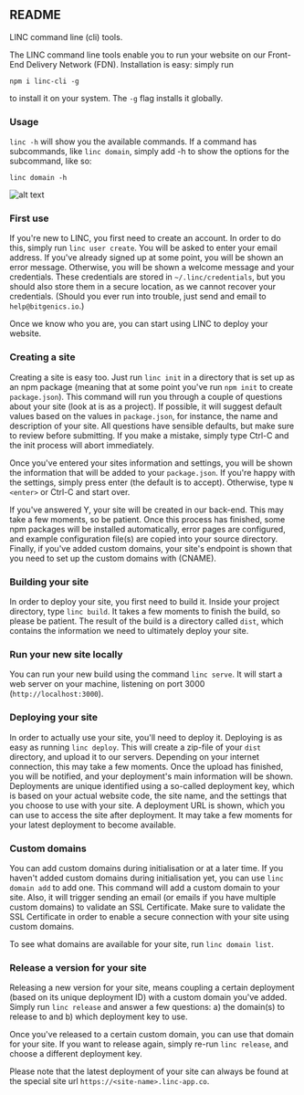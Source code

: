 ## README

LINC command line (cli) tools. 

The LINC command line tools enable you to run your website on our Front-End Delivery Network (FDN). 
Installation is easy: simply run 

`npm i linc-cli -g`

to install it on your system. The `-g` flag installs it globally. 

### Usage

`linc -h` will show you the available commands. If a command has subcommands, like `linc domain`, 
simply add -h to show the options for the subcommand, like so: 

`linc domain -h`

![alt text](https://cloud.githubusercontent.com/assets/468748/25603031/121524c6-2f2b-11e7-8c73-f9bfbe1e5428.png "linc usage")

### First use

If you're new to LINC, you first need to create an account. In order to do this, simply run
`linc user create`. You will be asked to enter your email address. If you've already signed 
up at some point, you will be shown an error message. Otherwise, you will be shown a welcome
message and your credentials. These credentials are stored in `~/.linc/credentials`, but you
should also store them in a secure location, as we cannot recover your credentials. (Should
you ever run into trouble, just send and email to `help@bitgenics.io`.)

Once we know who you are, you can start using LINC to deploy your website. 

### Creating a site

Creating a site is easy too. Just run `linc init` in a directory that is set up as an npm
package (meaning that at some point you've run `npm init` to create `package.json`). This
command will run you through a couple of questions about your site (look at is as a project).
If possible, it will suggest default values based on the values in `package.json`, for 
instance, the name and description of your site. All questions have sensible defaults, but
make sure to review before submitting. If you make a mistake, simply type Ctrl-C and the
init process will abort immediately. 

Once you've entered your sites information and settings, you will be shown the information
that will be added to your `package.json`. If you're happy with the settings, simply press 
enter (the default is to accept). Otherwise, type `N <enter>` or Ctrl-C and start over.

If you've answered Y, your site will be created in our back-end. This may take a few moments,
so be patient. Once this process has finished, some npm packages will be installed 
automatically, error pages are configured, and example configuration file(s) are copied into
your source directory. Finally, if you've added custom domains, your site's endpoint is shown
that you need to set up the custom domains with (CNAME). 

### Building your site

In order to deploy your site, you first need to build it. Inside your project directory,
type `linc build`. It takes a few moments to finish the build, so please be patient. The
result of the build is a directory called `dist`, which contains the information we need
to ultimately deploy your site. 

### Run your new site locally

You can run your new build using the command `linc serve`. It will start a web server on
your machine, listening on port 3000 (`http://localhost:3000`).

### Deploying your site

In order to actually use your site, you'll need to deploy it. Deploying is as easy as
running `linc deploy`. This will create a zip-file of your `dist` directory, and upload it
to our servers. Depending on your internet connection, this may take a few moments. Once
the upload has finished, you will be notified, and your deployment's main information 
will be shown. Deployments are unique identified using a so-called deployment key, which is
based on your actual website code, the site name, and the settings that you choose to
use with your site. A deployment URL is shown, which you can use to access the site after
deployment. It may take a few moments for your latest deployment to become available.

### Custom domains

You can add custom domains during initialisation or at a later time. If you haven't added
custom domains during initialisation yet, you can use `linc domain add` to add one. This 
command will add a custom domain to your site. Also, it will trigger sending an email (or
emails if you have multiple custom domains) to validate an SSL Certificate. Make sure to 
validate the SSL Certificate in order to enable a secure connection with your site using
custom domains. 

To see what domains are available for your site, run `linc domain list`.

### Release a version for your site

Releasing a new version for your site, means coupling a certain deployment (based on its
unique deployment ID) with a custom domain you've added. Simply run `linc release` and 
answer a few questions: a) the domain(s) to release to and b) which deployment key to use.

Once you've released to a certain custom domain, you can use that domain for your site. 
If you want to release again, simply re-run `linc release`, and choose a different 
deployment key. 

Please note that the latest deployment of your site can always be found at the special
site url `https://<site-name>.linc-app.co`.
